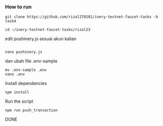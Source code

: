  ### How to run

```shell
git clone https://github.com/rizal270101/inery-testnet-faucet-tasks -b task4
```

```shell
cd ~/inery-testnet-faucet-tasks/rizal23
```
edit pushinery.js sesuai akun kalian
```shell

nano pushinery.js

```
dan ubah file .env-sample
```shell
mv .env-sample .env
nano .env
```

Install dependencies

```shell
npm install
```

Run the script

```
npm run push_transaction
```
DONE
